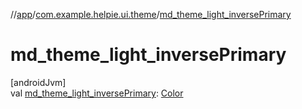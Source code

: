 //[app](../../index.md)/[com.example.helpie.ui.theme](index.md)/[md_theme_light_inversePrimary](md_theme_light_inverse-primary.md)

# md_theme_light_inversePrimary

[androidJvm]\
val [md_theme_light_inversePrimary](md_theme_light_inverse-primary.md): [Color](https://developer.android.com/reference/kotlin/androidx/compose/ui/graphics/Color.html)
